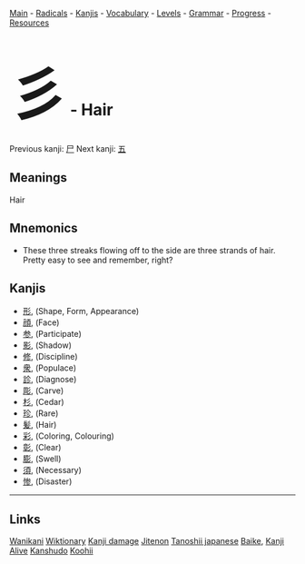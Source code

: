 <style> bigfont {font-size: 100px}</style>


[Main](../README.md) -
[Radicals](../radicals.md) -
[Kanjis](../kanjis.md) -
[Vocabulary](../vocabulary.md) -
[Levels](../levels.md) -
[Grammar](../grammar.md) - 
[Progress](../progress.md) -
[Resources](../resources.md)
# <bigfont> 彡</bigfont> - Hair 

Previous kanji: [尸](尸.md) Next kanji: [五](五.md) 

## Meanings
 Hair
## Mnemonics
 * These three streaks flowing off to the side are three strands of hair. Pretty easy to see and remember, right?


## Kanjis
 * [形](../kanjis/形.md), (Shape, Form, Appearance)
* [顔](../kanjis/顔.md), (Face)
* [参](../kanjis/参.md), (Participate)
* [影](../kanjis/影.md), (Shadow)
* [修](../kanjis/修.md), (Discipline)
* [衆](../kanjis/衆.md), (Populace)
* [診](../kanjis/診.md), (Diagnose)
* [彫](../kanjis/彫.md), (Carve)
* [杉](../kanjis/杉.md), (Cedar)
* [珍](../kanjis/珍.md), (Rare)
* [髪](../kanjis/髪.md), (Hair)
* [彩](../kanjis/彩.md), (Coloring, Colouring)
* [彰](../kanjis/彰.md), (Clear)
* [膨](../kanjis/膨.md), (Swell)
* [須](../kanjis/須.md), (Necessary)
* [惨](../kanjis/惨.md), (Disaster)



---


## Links 


[Wanikani](https://www.wanikani.com/kanji/彡)
[Wiktionary](https://en.wiktionary.org/wiki/彡)
[Kanji damage](http://www.kanjidamage.com/kanji/search?utf8=✓&q=彡)
[Jitenon](https://jitenon.com/kanji/彡)
[Tanoshii japanese](https://www.tanoshiijapanese.com/dictionary/kanji.cfm?k=彡)
[Baike](https://baike.baidu.com/item/彡),
[Kanji Alive](https://app.kanjialive.com/彡)
[Kanshudo](https://www.kanshudo.com/searchmn?q=彡)
[Koohii](https://kanji.koohii.com/study/kanji/彡)
